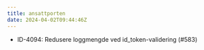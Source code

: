 ```yaml
---
title: ansattporten
date: 2024-04-02T09:44:46Z
---
```

- ID-4094: Redusere loggmengde ved id_token-validering (#583)

